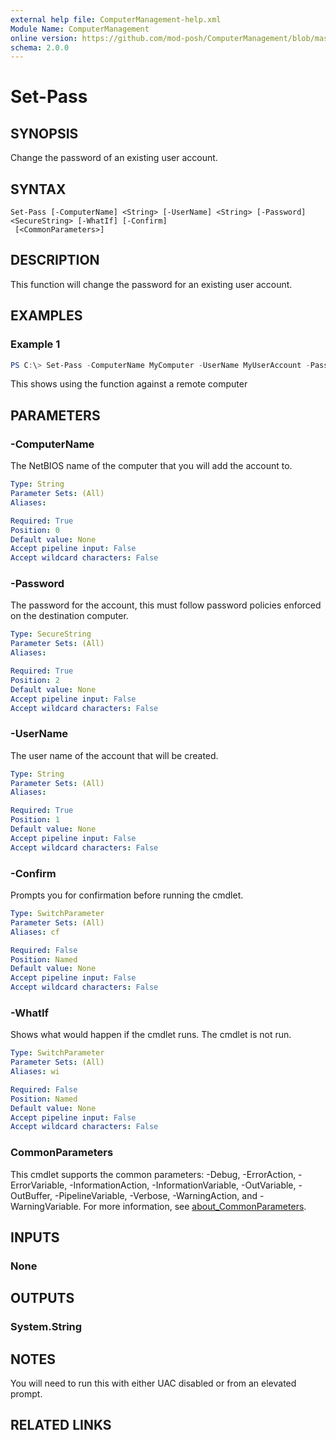 ```yaml
---
external help file: ComputerManagement-help.xml
Module Name: ComputerManagement
online version: https://github.com/mod-posh/ComputerManagement/blob/master/docs/Set-Pass.md#set-pass
schema: 2.0.0
---
```


# Set-Pass

## SYNOPSIS
Change the password of an existing user account.

## SYNTAX

```
Set-Pass [-ComputerName] <String> [-UserName] <String> [-Password] <SecureString> [-WhatIf] [-Confirm]
 [<CommonParameters>]
```

## DESCRIPTION
This function will change the password for an existing user account.

## EXAMPLES

### Example 1
```powershell
PS C:\> Set-Pass -ComputerName MyComputer -UserName MyUserAccount -Password N3wP@ssw0rd
```

This shows using the function against a remote computer

## PARAMETERS

### -ComputerName
The NetBIOS name of the computer that you will add the account to.

```yaml
Type: String
Parameter Sets: (All)
Aliases:

Required: True
Position: 0
Default value: None
Accept pipeline input: False
Accept wildcard characters: False
```

### -Password
The password for the account, this must follow password policies enforced on the
destination computer.

```yaml
Type: SecureString
Parameter Sets: (All)
Aliases:

Required: True
Position: 2
Default value: None
Accept pipeline input: False
Accept wildcard characters: False
```

### -UserName
The user name of the account that will be created.

```yaml
Type: String
Parameter Sets: (All)
Aliases:

Required: True
Position: 1
Default value: None
Accept pipeline input: False
Accept wildcard characters: False
```

### -Confirm
Prompts you for confirmation before running the cmdlet.

```yaml
Type: SwitchParameter
Parameter Sets: (All)
Aliases: cf

Required: False
Position: Named
Default value: None
Accept pipeline input: False
Accept wildcard characters: False
```

### -WhatIf
Shows what would happen if the cmdlet runs.
The cmdlet is not run.

```yaml
Type: SwitchParameter
Parameter Sets: (All)
Aliases: wi

Required: False
Position: Named
Default value: None
Accept pipeline input: False
Accept wildcard characters: False
```

### CommonParameters
This cmdlet supports the common parameters: -Debug, -ErrorAction, -ErrorVariable, -InformationAction, -InformationVariable, -OutVariable, -OutBuffer, -PipelineVariable, -Verbose, -WarningAction, and -WarningVariable. For more information, see [about_CommonParameters](http://go.microsoft.com/fwlink/?LinkID=113216).

## INPUTS

### None
## OUTPUTS

### System.String
## NOTES
You will need to run this with either UAC disabled or from an elevated prompt.

## RELATED LINKS
